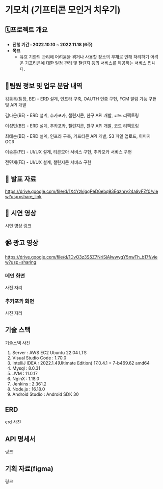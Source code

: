 # 기모치 (기프티콘 모인거 치우기)

## 🗓️프로젝트 개요

- **진행 기간 : 2022.10.10 ~ 2022.11.18 (6주)**
- **목표**
  - 유효 기한의 관리에 어려움을 겪거나 사용할 장소의 부재로 인해 처리하기 어려운 기프티콘에 대한 일정 관리 및 챌린지 등의 서비스를 제공하는 서비스 입니다.

## 👯팀원 정보 및 업무 분담 내역

김동욱(팀장, BE) - ERD 설계, 인프라 구축, OAUTH 인증 구현, FCM 알림 기능 구현 및 API 개발

김다은(BE) - ERD 설계, 추카포카, 챌린지콘, 친구 API 개발, 코드 리팩토링

이성민(BE) - ERD 설계, 추카포카, 챌린지콘, 친구 API 개발, 코드 리팩토링

최태순(BE) - ERD 설계, 인프라 구축, 기프티콘 API 개발, S3 파일 업로드, 이미지 OCR

이승훈(FE) - UI/UX 설계, 티콘모아 서비스 구현, 추카포카 서비스 구현

전민재(FE) - UI/UX 설계, 챌린지콘 서비스 구현



## :paperclip: 발표 자료

https://drive.google.com/file/d/1X4YzkjqgPeD6ebq93Eqznry24a9yFZf0/view?usp=share_link



## :information_desk_person: 시연 영상

시연 영상 링크



## :video_camera: 광고 영상

https://drive.google.com/file/d/1DvO3z3S5Z7NriSjAIwwygY5nwTh_b17f/view?usp=sharing



### 메인 화면

사진 자리



### 추카포카 화면

사진 자리



## 기술 스택

기술스택 사진

1. Server : AWS EC2 Ubuntu 22.04 LTS
2. Visual Studio Code : 1.70.0
3. IntelliJ IDEA : 2022.1.4(Ultimate Edition) 17.0.4.1 + 7-b469.62 amd64
4. Mysql : 8.0.31
5. JVM : 11.0.17
6. NginX : 1.18.0
8. Jenkins : 2.361.2
9. Node.js : 16.18.0
10. Android Studio : Android SDK 30

## ERD

erd 사진



## API 명세서

링크



## 기획 자료(figma)

링크

